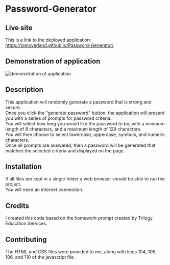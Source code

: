 # Password-Generator
  
## Live site
This is a link to the deployed application: https://tomoverland.github.io/Password-Generator/

## Demonstration of application  
![demonstration of application](https://github.com/TomOverland/Password-Generator/blob/master/assets/PasswordGeneratorGif.gif?raw=true)

## Description
This application will randomly generate a password that is strong and secure.  
Once you click the "generate password" button, the application will present you with a series of prompts for password criteria.  
You will select how long you would like the password to be, with a minimum length of 8 characters, and a maximum length of 128 characters.  
You will then choose to select lowercase, uppercase, symbols, and numeric characters.  
Once all prompts are answered, then a password will be generated that matches the selected criteria and displayed on the page.  

## Installation
If all files are kept in a single folder a web browser should be able to run the project.  
You will need an internet connection.  

## Credits
I created this code based on the homework prompt created by Trilogy Education Services.

## Contributing
The HTML and CSS files were provided to me, along with lines 104, 105, 106, and 110 of the javascript file.
